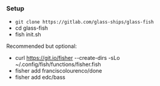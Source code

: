 ### Setup
- `git clone https://gitlab.com/glass-ships/glass-fish`
- cd glass-fish
- fish init.sh 

Recommended but optional: 
- curl https://git.io/fisher --create-dirs -sLo ~/.config/fish/functions/fisher.fish
- fisher add franciscolourenco/done
- fisher add edc/bass